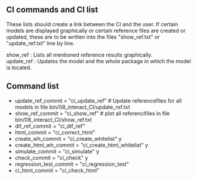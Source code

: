 
## CI commands and CI list

These lists should create a link between the CI and the user. If certain models are displayed graphically or certain reference files are created or updated, these are to be written into the files "show_ref.txt" or "update_ref.txt" line by line. 

show_ref : Lists all mentioned reference results graphically.  
update_ref : Updates the model and the whole package in which the model is located.

## Command list
- update_ref_commit = "ci_update_ref" # Update referencefiles for all models in file  bin/08_interact_CI/update_ref.txt
- show_ref_commit = "ci_show_ref"	# plot all referencifiles in file bin/08_interact_CI/show_ref.txt
- dif_ref_commit = "ci_dif_ref"
- html_commit = "ci_correct_html" 
- create_wh_commit = "ci_create_whitelist" y
- create_html_wh_commit = "ci_create_html_whitelist"  y
- simulate_commit = "ci_simulate" y
- check_commit = "ci_check" y
- regression_test_commit = "ci_regression_test"
- ci_html_commit = "ci_check_html"